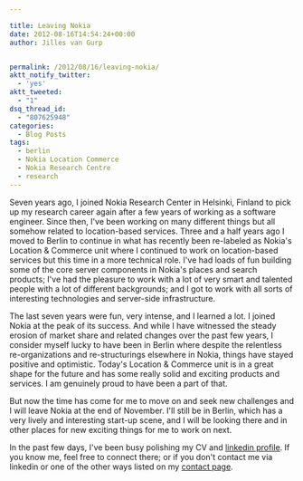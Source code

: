 ```yaml
---

title: Leaving Nokia
date: 2012-08-16T14:54:24+00:00
author: Jilles van Gurp


permalink: /2012/08/16/leaving-nokia/
aktt_notify_twitter:
  - 'yes'
aktt_tweeted:
  - "1"
dsq_thread_id:
  - "807625948"
categories:
  - Blog Posts
tags:
  - berlin
  - Nokia Location Commerce
  - Nokia Research Centre
  - research
---
```

Seven years ago, I joined Nokia Research Center in Helsinki, Finland to pick up my research career again after a few years of working as a software engineer. Since then, I've been working on many different things but all somehow related to location-based services. Three and a half years ago I moved to Berlin to continue in what has recently been re-labeled as Nokia's Location & Commerce unit where I continued to work on location-based services but this time in a more technical role. I've had loads of fun building some of the core server components in Nokia's places and search products; I've had the pleasure to work with a lot of very smart and talented people with a lot of different backgrounds; and I got to work with all sorts of interesting technologies and server-side infrastructure.

The last seven years were fun, very intense, and I learned a lot. I joined Nokia at the peak of its success. And while I have witnessed the steady erosion of market share and related changes over the past few years, I consider myself lucky to have been in Berlin where despite the relentless re-organizations and re-structurings elsewhere in Nokia, things have stayed positive and optimistic. Today's Location & Commerce unit is in a great shape for the future and has some really solid and exciting products and services. I am genuinely proud to have been a part of that.

But now the time has come for me to move on and seek new challenges and I will leave Nokia at the end of November. I'll still be in Berlin, which has a very lively and interesting start-up scene, and I will be looking there and in other places for new exciting things for me to work on next.

In the past few days, I've been busy polishing my CV and [linkedin profile](http://linkedin.com/in/jillesvangurp ). If you know me, feel free to connect there; or if you don't contact me via linkedin or one of the other ways listed on my [contact page](https://www.jillesvangurp.com/me/contact/).